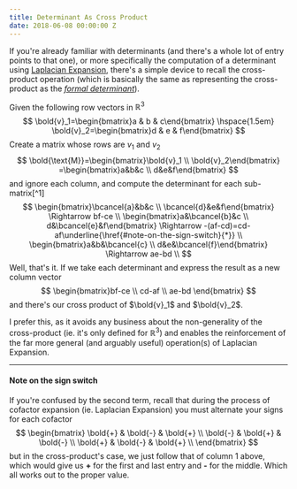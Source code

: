 ```yaml
---
title: Determinant As Cross Product
date: 2018-06-08 00:00:00 Z
---
```


If you're already familiar with determinants (and there's a whole lot of entry points to that one), or more specifically the computation of a determinant using [Laplacian Expansion](https://www.wikiwand.com/en/Laplace_expansion), there's a simple device to recall the cross-product operation (which is basically the same as representing the cross-product as the [_formal determinant_](https://www.wikiwand.com/en/Cross_product#/Matrix_notation)).

Given the following row vectors in $\mathbb{R}^3$
$$
\bold{v}_1=\begin{bmatrix}a & b & c\end{bmatrix} \hspace{1.5em} \bold{v}_2=\begin{bmatrix}d & e & f\end{bmatrix}
$$
Create a matrix whose rows are $v_1$ and $v_2$
$$
\bold{\text{M}}=\begin{bmatrix}\bold{v}_1 \\ \bold{v}_2\end{bmatrix} =\begin{bmatrix}a&b&c \\ d&e&f\end{bmatrix}
$$
and ignore each column, and compute the determinant for each sub-matrix[^1]
$$
\begin{bmatrix}\bcancel{a}&b&c \\ \bcancel{d}&e&f\end{bmatrix} \Rightarrow bf-ce \\
\begin{bmatrix}a&\bcancel{b}&c \\ d&\bcancel{e}&f\end{bmatrix} \Rightarrow -(af-cd)=cd-af\underline{\href{#note-on-the-sign-switch}{*}}  \\
\begin{bmatrix}a&b&\bcancel{c} \\ d&e&\bcancel{f}\end{bmatrix} \Rightarrow ae-bd \\
$$
Well, that's it. If we take each determinant and express the result as a new column vector
$$
\begin{bmatrix}bf-ce \\ cd-af \\ ae-bd \end{bmatrix}
$$
and there's our cross product of $\bold{v}_1$ and $\bold{v}_2$.

I prefer this, as it avoids any business about the non-generality of the cross-product (ie. it's only defined for $\mathbb{R}^3$) and enables the reinforcement of the far more general (and arguably useful) operation(s) of Laplacian Expansion. 

------

#### Note on the sign switch

If you're confused by the second term, recall that during the process of cofactor expansion (ie. Laplacian Expansion) you must alternate your signs for each cofactor
$$
\begin{bmatrix}
\bold{+} & \bold{-} & \bold{+} \\
\bold{-} & \bold{+} & \bold{-} \\
\bold{+} & \bold{-} & \bold{+} \\
\end{bmatrix}
$$
but in the cross-product's case, we just follow that of column 1 above, which would give us **+** for the first and last entry and **-** for the middle. Which all works out to the proper value.
